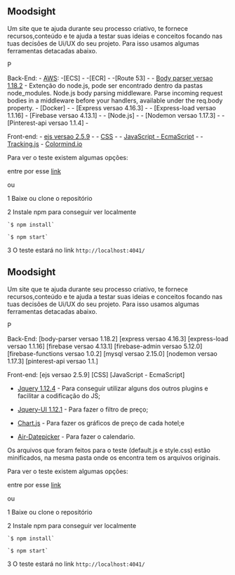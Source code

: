 ## Moodsight 

Um site que te ajuda durante seu processo criativo, te fornece recursos,conteúdo e te ajuda a testar suas ideias e conceitos focando nas tuas decisões de Ui/UX do seu projeto. Para isso usamos algumas ferramentas detacadas abaixo.

P

Back-End:
	- [AWS](https://aws.amazon.com/pt/):
		-[ECS] -
		-[ECR] -
		-[Route 53] -
	- [Body parser versao 1.18.2](https://github.com/expressjs/body-parser) - Extenção do node.js, pode ser encontrado dentro da pastas node_modules.   Node.js body parsing middleware. Parse incoming request bodies in a middleware before your handlers, available under the req.body property.
	- [Docker] - 
	- [Express versao 4.16.3] - 
	- [Express-load versao 1.1.16]
	- [Firebase versao 4.13.1] -
	- [Node.js] - 
	- [Nodemon versao 1.17.3] -
	- [Pinterest-api versao 1.1.4] -

Front-end:
	- [ejs versao 2.5.9](https://github.com/mde/ejs) -
	- [CSS](https://www.w3schools.com/css/default.asp) -
	- [JavaScript - EcmaScript](https://www.w3schools.com/js/js_versions.asp) - 
	- [Tracking.js](https://trackingjs.com)
	- [Colormind.io](http://colormind.io/)



Para ver o teste existem algumas opções:

entre por esse [link](https://dcitalo.github.io/RV-Test/src/)

ou

1 Baixe ou clone o repositório

2 Instale npm para conseguir ver localmente 

	`$ npm install`

	`$ npm start`

3 O teste estará no link `http://localhost:4041/`
## Moodsight 

Um site que te ajuda durante seu processo criativo, te fornece recursos,conteúdo e te ajuda a testar suas ideias e conceitos focando nas tuas decisões de Ui/UX do seu projeto. Para isso usamos algumas ferramentas detacadas abaixo.

P

Back-End:
	[body-parser versao 1.18.2]
	[express versao 4.16.3]
	[express-load versao 1.1.16]
	[firebase versao 4.13.1]
	[firebase-admin versao 5.12.0]
	[firebase-functions versao 1.0.2]
	[mysql versao 2.15.0]
	[nodemon versao 1.17.3]
	[pinterest-api versao 1.1.]

Front-end:
	[ejs versao 2.5.9]
	[CSS]
	[JavaScript - EcmaScript]
- [Jquery 1.12.4](https://ajax.googleapis.com/ajax/libs/jquery/1.12.4/jquery.min.js) - Para conseguir utilizar alguns dos outros plugins e facilitar a codificação do JS;

- [Jquery-UI 1.12.1](https://jqueryui.com/) - Para fazer o filtro de preço;

- [Chart.js](http://www.chartjs.org/) - Para fazer os gráficos de preço de cada hotel;e

- [Air-Datepicker](http://t1m0n.name/air-datepicker/docs/) - Para fazer o calendario.

Os arquivos que foram feitos para o teste (default.js e style.css) estão minificados, na mesma pasta onde os encontra tem os arquivos originais.

Para ver o teste existem algumas opções:

entre por esse [link](https://dcitalo.github.io/RV-Test/src/)

ou

1 Baixe ou clone o repositório

2 Instale npm para conseguir ver localmente 

	`$ npm install`

	`$ npm start`

3 O teste estará no link `http://localhost:4041/`